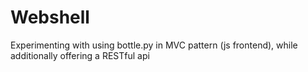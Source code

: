 # Webshell

Experimenting with using bottle.py in MVC pattern (js frontend), while additionally offering a RESTful api
